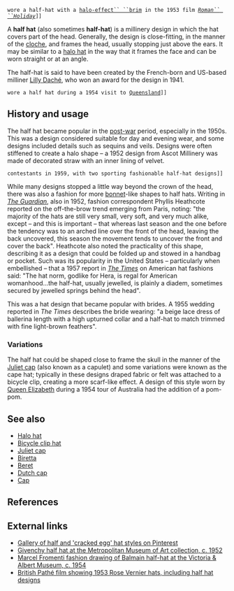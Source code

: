 `wore a half-hat with a `[`halo-effect`` ``brim`](Halo_hat "wikilink")` in the 1953 film `*[`Roman`` ``Holiday`](Roman_Holiday "wikilink")*`]]`

A **half hat** (also sometimes **half-hat**) is a millinery design in
which the hat covers part of the head. Generally, the design is
close-fitting, in the manner of the [cloche](Cloche_hat "wikilink"), and
frames the head, usually stopping just above the ears. It may be similar
to a [halo hat](halo_hat "wikilink") in the way that it frames the face
and can be worn straight or at an angle.

The half-hat is said to have been created by the French-born and
US-based milliner [Lilly Daché](Lilly_Daché "wikilink"), who won an
award for the design in 1941.

`wore a half hat during a 1954 visit to `[`Queensland`](Queensland "wikilink")`]]`

## History and usage

The half hat became popular in the [post-war](World_War_II "wikilink")
period, especially in the 1950s. This was a design considered suitable
for day and evening wear, and some designs included details such as
sequins and veils. Designs were often stiffened to create a halo shape –
a 1952 design from Ascot Millinery was made of decorated straw with an
inner lining of velvet.

`contestants in 1959, with two sporting fashionable half-hat designs]]`

While many designs stopped a little way beyond the crown of the head,
there was also a fashion for more
[bonnet](Bonnet_(headgear) "wikilink")-like shapes to half hats. Writing
in *[The Guardian](The_Guardian "wikilink")*, also in 1952, fashion
correspondent Phyllis Heathcote reported on the off-the-brow trend
emerging from Paris, noting: "the majority of the hats are still very
small, very soft, and very much alike, except – and this is important –
that whereas last season and the one before the tendency was to an
arched line over the front of the head, leaving the back uncovered, this
season the movement tends to uncover the front and cover the back".
Heathcote also noted the practicality of this shape, describing it as a
design that could be folded up and stowed in a handbag or pocket. Such
was its popularity in the United States – particularly when embellished
– that a 1957 report in *[The Times](The_Times "wikilink")* on American
hat fashions said: "The hat norm, godlike for Hera, is regal for
American womanhood...the half-hat, usually jewelled, is plainly a
diadem, sometimes secured by jewelled springs behind the head".

This was a hat design that became popular with brides. A 1955 wedding
reported in *The Times* describes the bride wearing: "a beige lace dress
of ballerina length with a high upturned collar and a half-hat to match
trimmed with fine light-brown feathers".

### Variations

The half hat could be shaped close to frame the skull in the manner of
the [Juliet cap](Juliet_cap "wikilink") (also known as a capulet) and
some variations were known as the cape hat; typically in these designs
draped fabric or felt was attached to a bicycle clip, creating a more
scarf-like effect. A design of this style worn by [Queen
Elizabeth](Elizabeth_II "wikilink") during a 1954 tour of Australia had
the addition of a pom-pom.

## See also

-   [Halo hat](Halo_hat "wikilink")
-   [Bicycle clip hat](Bicycle_clip_hat "wikilink")
-   [Juliet cap](Juliet_cap "wikilink")
-   [Biretta](Biretta "wikilink")
-   [Beret](Beret "wikilink")
-   [Dutch cap](Dutch_cap "wikilink")
-   [Cap](Cap "wikilink")

## References

## External links

-   [Gallery of half and 'cracked egg' hat styles on
    Pinterest](http://www.pinterest.com/judithmhat/half-hats-or-cracked-egg-hats/)
-   [Givenchy half hat at the Metropolitan Museum of Art collection, c.
    1952](http://www.metmuseum.org/collection/the-collection-online/search/174899?rpp=30&pg=1&ft=Givenchy+%2b+hat&pos=16)
-   [Marcel Fromenti fashion drawing of Balmain half-hat at the Victoria
    & Albert Museum, c.
    1954](https://collections.vam.ac.uk/item/O585852/fashion-drawing-fromenti-marcel/)
-   [British Pathé film showing 1953 Rose Vernier hats, including half
    hat
    designs](http://www.britishpathe.com/video/vernier-hats/query/Osprey)